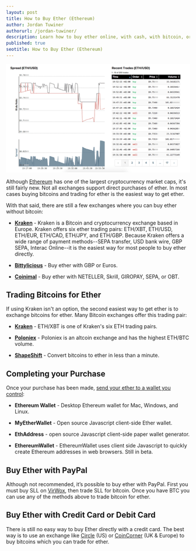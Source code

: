 ```yaml
---
layout: post
title: How to Buy Ether (Ethereum)
author: Jordan Tuwiner
authorurl: /jordan-tuwiner/
description: Learn how to buy ether online, with cash, with bitcoin, or with PayPal.  
published: true
seotitle: How to Buy Ether (Ethereum)
---
```

![how to buy ether](/images/ethkraken.png)

Although [Ethereum](/what-is-ethereum/) has one of the largest cryptocurrency market caps, it's still fairly new. Not all exchanges support direct purchases of ether. In most cases buying bitcoins and trading for ether is the easiest way to get ether.  

With that said, there are still a few exchanges where you can buy ether without bitcoin: 

* **[Kraken](https://www.kraken.com/)** - Kraken is a Bitcoin and cryptocurrency exchange based in Europe. Kraken offers six ether trading pairs: ETH/XBT, ETH/USD, ETH/EUR, ETH/CAD, ETH/JPY, and ETH/GBP. Because Kraken offers a wide range of payment methods--SEPA transfer, USD bank wire, GBP SEPA, Interac Online--it is the easiest way for most people to buy ether directly. 

* **[Bittylicious](https://bittylicious.com/)** - Buy ether with GBP or Euros. 

* **[Coinimal](https://www.coinimal.com/)** - Buy ether with NETELLER, Skrill, GIROPAY, SEPA, or OBT. 

## Trading Bitcoins for Ether

If using Kraken isn't an option, the second easiest way to get ether is to exchange bitcoins for ether. Many Bitcoin exchanges offer this trading pair:

* **[Kraken](https://www.kraken.com/)** - ETH/XBT is one of Kraken's six ETH trading pairs. 

* **[Poloniex](https://poloniex.com/)** - Poloniex is an altcoin exchange and has the highest ETH/BTC volume. 

* **[ShapeShift](https://shapeshift.io/)** - Convert bitcoins to ether in less than a minute. 

## Completing your Purchase

Once your purchase has been made, [send your ether to a wallet you control](/ethereum-wallets/):

* **Ethereum Wallet** - Desktop Ethereum wallet for Mac, Windows, and Linux. 

* **MyEtherWallet** - Open source Javascript client-side Ether wallet. 

* **EthAddress** - open source Javascript client-side paper wallet generator. 

* **EthereumWallet** - EthereumWallet uses client side Javascript to quickly create Ethereum addresses in web browsers. Still in beta. 
 

## Buy Ether with PayPal

Although not recommended, it’s possible to buy ether with PayPal. First you must buy SLL on [VirWox](https://www.virwox.com?r=fbbb7), then trade SLL for bitcoin. Once you have BTC you can use any of the methods above to trade bitcoin for ether. 

## Buy Ether with Credit Card or Debit Card

There is still no easy way to buy Ether directly with a credit card. The best way is to use an exchange like [Circle](https://www.circle.com/en) (US) or [CoinCorner](https://www.coincorner.com/) (UK & Europe) to buy bitcoins which you can trade for ether. 